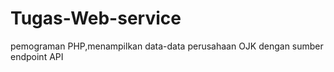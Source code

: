 # Tugas-Web-service
pemograman PHP,menampilkan data-data perusahaan OJK  dengan sumber endpoint API 
